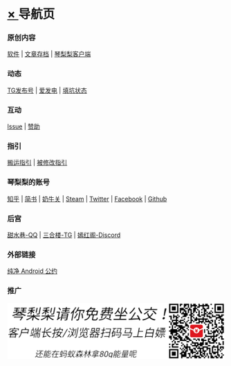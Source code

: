 # [× ][] 导航页
  
### 原创内容  
[软件][] | [文章存档][] | [琴梨梨客户端][]  
  
### 动态  
[TG发布号][] | [爱发电][] | [填坑状态][]  
  
### 互动  
[Issue][] | [赞助][]  
  
### 指引  
[搬运指引][] | [被修改指引][]  
  
### 琴梨梨的账号  
[知乎][] | [简书][] | [奶牛关][] | [Steam][] | [Twitter][] | [Facebook][] | [Github][]  
  
### 后宫  
[甜水巷-QQ][] | [三合楼-TG][] | [嫣红阁-Discord][]
  
### 外部链接  
[纯净 Android 公约][]  

### 推广  
![免费坐公交](PicStorge/AD/alipay_bus.png)


[× ]: README.md
[软件]: https://qinlili.bid/redirect.html?target=https://github.com/qinlili23333/QinliliArticles/releases/
[文章存档]: ArticleSave/list.md
[赞助]: Support/README.md
[TG发布号]: https://qinlili.bid/redirect.html?target=https://t.me/qinlilibeta
[纯净 Android 公约]: https://qinlili.bid/redirect.html?target=https://pure.qinlili.bid
[琴梨梨客户端]: https://qinlili.bid/redirect.html?target=https://github.com/qinlili23333/QinliliArticles/releases/tag/QinliliClient
[爱发电]: https://qinlili.bid/redirect.html?target=https://afdian.net/@qinliliAPP
[Issue]: https://qinlili.bid/redirect.html?target=https://github.com/qinlili23333/QinliliArticles/issues
[填坑状态]: https://qinlili.bid/redirect.html?target=https://github.com/qinlili23333/QinliliArticles/projects/
[搬运指引]: Copyright/Guide.md
[被修改指引]: Copyright/MyAppIsChanged.md
[知乎]: https://qinlili.bid/redirect.html?target=https://www.zhihu.com/people/qinlili233/
[简书]: ArticleSave/jianshuRedirect.md
[奶牛关]: https://qinlili.bid/redirect.html?target=https://cowlevel.net/people/qinlili
[Steam]: https://qinlili.bid/redirect.html?target=https://steamcommunity.com/id/QINLILI/
[甜水巷-QQ]: https://qinlili.bid/redirect.html?target=https://qm.qq.com/cgi-bin/qm/qr?k=f_Nc6Gt0n-jBMNCjpopNJf6-mnoRLY5x
[三合楼-TG]: https://qinlili.bid/redirect.html?target=https://t.me/sanhelou
[嫣红阁-Discord]: https://qinlili.bid/redirect.html?target=https://discord.gg/n8EwMFn
[Twitter]: https://qinlili.bid/redirect.html?target=https://twitter.com/qinlili233
[Facebook]: https://qinlili.bid/redirect.html?target=https://www.facebook.com/qinlili233
[Github]: https://qinlili.bid/redirect.html?target=https://github.com/qinlili23333


<link rel="preload" href="https://qinlili.bid/redirect.html" >
